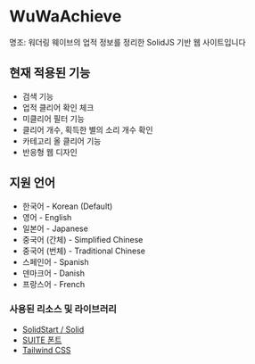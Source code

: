 # WuWaAchieve
명조: 워더링 웨이브의 업적 정보를 정리한 SolidJS 기반 웹 사이트입니다

## 현재 적용된 기능
* 검색 기능
* 업적 클리어 확인 체크
* 미클리어 필터 기능
* 클리어 개수, 획득한 별의 소리 개수 확인
* 카테고리 올 클리어 기능
* 반응형 웹 디자인

## 지원 언어
* 한국어 - Korean (Default)
* 영어 - English
* 일본어 - Japanese 
* 중국어 (간체) - Simplified Chinese
* 중국어 (번체) - Traditional Chinese
* 스페인어 - Spanish
* 덴마크어 - Danish
* 프랑스어 - French

### 사용된 리소스 및 라이브러리
* [SolidStart / Solid](https://solidjs.com)
* [SUITE 폰트](https://sun.fo/suite)
* [Tailwind CSS](https://tailwindcss.com)